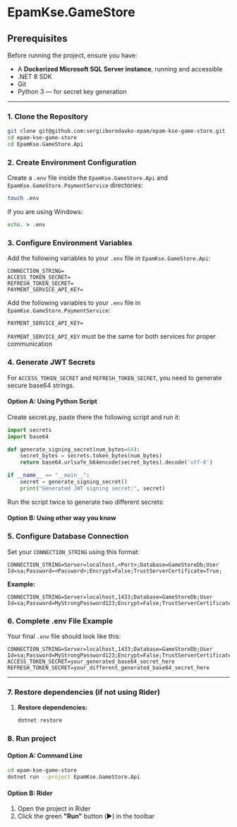 # EpamKse.GameStore

## Prerequisites

Before running the project, ensure you have:
- A **Dockerized Microsoft SQL Server instance**, running and accessible
- .NET 8 SDK
- Git
- Python 3 — for secret key generation

---


### 1. **Clone the Repository**

```bash
git clone git@github.com:sergiiborodavko-epam/epam-kse-game-store.git
cd epam-kse-game-store
cd EpamKse.GameStore.Api
```

### 2. **Create Environment Configuration**

Create a `.env` file inside the `EpamKse.GameStore.Api` and `EpamKse.GameStore.PaymentService` directories:

```bash
touch .env
```

If you are using Windows:
```cmd
echo. > .env
```
### 3. **Configure Environment Variables**

Add the following variables to your `.env` file in `EpamKse.GameStore.Api`:

```env
CONNECTION_STRING=
ACCESS_TOKEN_SECRET=
REFRESH_TOKEN_SECRET=
PAYMENT_SERVICE_API_KEY=
```

Add the following variables to your `.env` file in `EpamKse.GameStore.PaymentService`:

```env
PAYMENT_SERVICE_API_KEY=
```

`PAYMENT_SERVICE_API_KEY` must be the same for both services for proper communication

### 4. **Generate JWT Secrets**

For `ACCESS_TOKEN_SECRET` and `REFRESH_TOKEN_SECRET`, you need to generate secure base64 strings.

#### **Option A: Using Python Script**

Create secret.py, paste there the following script and run it:

```python
import secrets
import base64

def generate_signing_secret(num_bytes=64):
    secret_bytes = secrets.token_bytes(num_bytes)
    return base64.urlsafe_b64encode(secret_bytes).decode('utf-8')

if __name__ == "__main__":
    secret = generate_signing_secret()
    print("Generated JWT signing secret:", secret)
```

Run the script twice to generate two different secrets:

#### **Option B: Using other way you know**


### 5. **Configure Database Connection**

Set your `CONNECTION_STRING` using this format:

```env
CONNECTION_STRING=Server=localhost,<Port>;Database=GameStoreDb;User Id=sa;Password=<Password>;Encrypt=False;TrustServerCertificate=True;
```

**Example:**
```env
CONNECTION_STRING=Server=localhost,1433;Database=GameStoreDb;User Id=sa;Password=MyStrongPassword123;Encrypt=False;TrustServerCertificate=True;
```

### 6. **Complete .env File Example**

Your final `.env` file should look like this:

```env
CONNECTION_STRING=Server=localhost,1433;Database=GameStoreDb;User Id=sa;Password=MyStrongPassword123;Encrypt=False;TrustServerCertificate=True;
ACCESS_TOKEN_SECRET=your_generated_base64_secret_here
REFRESH_TOKEN_SECRET=your_different_generated_base64_secret_here
```

---

### 7. Restore dependencies (if not using Rider)

1. **Restore dependencies:**
   ```bash
   dotnet restore
   ```


### 8. Run project

#### **Option A: Command Line**
```bash
cd epam-kse-game-store
dotnet run --project EpamKse.GameStore.Api
```

#### **Option B: Rider**
1. Open the project in Rider
2. Click the green **"Run"** button (▶️) in the toolbar

